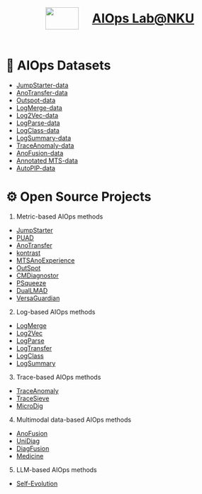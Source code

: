<center>
    <h1 style="display: flex; flex-direction: row; justify-content: center;">
        <img src="https://nkcs.iops.ai/wp-content/uploads/2022/03/cropped-cropped-AIOps@NKU-02-e1647311061177.png" width="75px" height="50px" style="margin: 25px 10px;">
        <a href="https://nkcs.iops.ai/" style="line-height: 100px; margin-left: 20px">AIOps Lab@NKU</a>
    </h1>
</center>

# :wrench: AIOps Datasets

- [JumpStarter-data](https://github.com/AIOps-Lab-NKU/JumpStarter/tree/main/dataset)
- [AnoTransfer-data](https://github.com/AIOps-Lab-NKU/AnoTransfer-data)
- [Outspot-data](https://github.com/AIOps-Lab-NKU/Outspot-data)
- [LogMerge-data](https://github.com/AIOps-Lab-NKU/LogMerge/tree/master/data)
- [Log2Vec-data](https://github.com/AIOps-Lab-NKU/Log2Vec/tree/master/data)
- [LogParse-data](https://github.com/AIOps-Lab-NKU/LogParse/tree/master/data)
- [LogClass-data](https://github.com/AIOps-Lab-NKU/LogClass/tree/master/data/open_source_logs)
- [LogSummary-data](https://github.com/AIOps-Lab-NKU/LogSummary/tree/master/data)
- [TraceAnomaly-data](https://github.com/AIOps-Lab-NKU/TraceAnomaly/tree/master/train_ticket)
- [AnoFusion-data](https://github.com/AIOps-Lab-NKU/AnoFusion/tree/main/data)
- [Annotated MTS-data](https://github.com/ldwen/MTS_Data)
- [AutoPIP-data](https://github.com/AIOps-Lab-NKU/AutoPIP-data)

# :gear: Open Source Projects

1. Metric-based AIOps methods 

- [JumpStarter](https://github.com/AIOps-Lab-NKU/JumpStarter)
- [PUAD](https://github.com/AIOps-Lab-NKU/PUAD)
- [AnoTransfer](https://github.com/AIOps-Lab-NKU/AnoTransfer)
- [kontrast](https://github.com/AIOps-Lab-NKU/kontrast)
- [MTSAnoExperience](https://github.com/AIOps-Lab-NKU/MTSAnoExperience)
- [OutSpot](https://github.com/AIOps-Lab-NKU/OutSpot)
- [CMDiagnostor](https://github.com/AIOps-Lab-NKU/CMDiagnostor)
- [PSqueeze](https://github.com/AIOps-Lab-NKU/PSqueeze)
- [DualLMAD](https://github.com/AIOps-Lab-NKU/DualLMAD)
- [VersaGuardian](https://github.com/AIOps-Lab-NKU/VersaGuardian)

2. Log-based AIOps methods

- [LogMerge](https://github.com/AIOps-Lab-NKU/LogMerge)
- [Log2Vec](https://github.com/AIOps-Lab-NKU/Log2Vec)
- [LogParse](https://github.com/AIOps-Lab-NKU/LogParse)
- [LogTransfer](https://github.com/AIOps-Lab-NKU/LogTransfer)
- [LogClass](https://github.com/AIOps-Lab-NKU/LogClass)
- [LogSummary](https://github.com/AIOps-Lab-NKU/LogSummary)

3. Trace-based AIOps methods 

- [TraceAnomaly](https://github.com/AIOps-Lab-NKU/TraceAnomaly)
- [TraceSieve]()
- [MicroDig](https://github.com/AIOps-Lab-NKU/MicroDig)

4. Multimodal data-based AIOps methods 

- [AnoFusion](https://github.com/AIOps-Lab-NKU/AnoFusion)
- [UniDiag](https://github.com/AIOps-Lab-NKU/UniDiag)
- [DiagFusion](https://github.com/AIOps-Lab-NKU/DiagFusion)
- [Medicine](https://github.com/AIOps-Lab-NKU/Medicine)

5. LLM-based AIOps methods 

- [Self-Evolution](https://github.com/AIOps-Lab-NKU/Self-Evolution)
